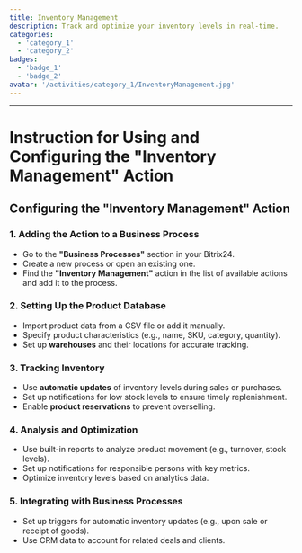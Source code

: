 ```yaml
---
title: Inventory Management
description: Track and optimize your inventory levels in real-time.
categories: 
  - 'category_1'
  - 'category_2'
badges: 
  - 'badge_1'
  - 'badge_2'
avatar: '/activities/category_1/InventoryManagement.jpg'
---
```

---
# Instruction for Using and Configuring the "Inventory Management" Action

## **Configuring the "Inventory Management" Action**

### 1. Adding the Action to a Business Process
- Go to the **"Business Processes"** section in your Bitrix24.
- Create a new process or open an existing one.
- Find the **"Inventory Management"** action in the list of available actions and add it to the process.

### 2. Setting Up the Product Database
- Import product data from a CSV file or add it manually.
- Specify product characteristics (e.g., name, SKU, category, quantity).
- Set up **warehouses** and their locations for accurate tracking.

### 3. Tracking Inventory
- Use **automatic updates** of inventory levels during sales or purchases.
- Set up notifications for low stock levels to ensure timely replenishment.
- Enable **product reservations** to prevent overselling.

### 4. Analysis and Optimization
- Use built-in reports to analyze product movement (e.g., turnover, stock levels).
- Set up notifications for responsible persons with key metrics.
- Optimize inventory levels based on analytics data.

### 5. Integrating with Business Processes
- Set up triggers for automatic inventory updates (e.g., upon sale or receipt of goods).
- Use CRM data to account for related deals and clients.  
